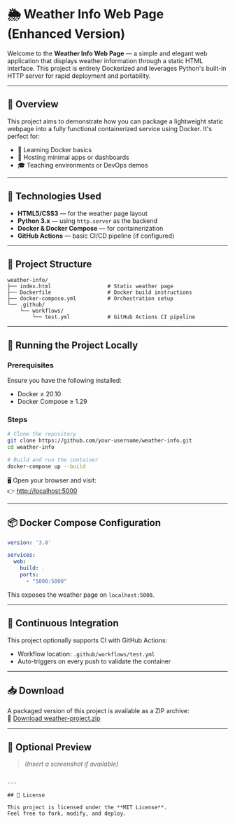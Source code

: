 
# 🌦️ Weather Info Web Page (Enhanced Version)

Welcome to the **Weather Info Web Page** — a simple and elegant web application that displays weather information through a static HTML interface. This project is entirely Dockerized and leverages Python's built-in HTTP server for rapid deployment and portability.

---

## 🧭 Overview

This project aims to demonstrate how you can package a lightweight static webpage into a fully functional containerized service using Docker. It's perfect for:

- 🚀 Learning Docker basics
- 📡 Hosting minimal apps or dashboards
- 🎓 Teaching environments or DevOps demos

---

## 🔧 Technologies Used

- **HTML5/CSS3** — for the weather page layout  
- **Python 3.x** — using `http.server` as the backend  
- **Docker & Docker Compose** — for containerization  
- **GitHub Actions** — basic CI/CD pipeline (if configured)

---

## 📂 Project Structure

```
weather-info/
├── index.html                  # Static weather page
├── Dockerfile                  # Docker build instructions
├── docker-compose.yml          # Orchestration setup
└── .github/
    └── workflows/
        └── test.yml            # GitHub Actions CI pipeline
```

---

## 🚀 Running the Project Locally

### Prerequisites

Ensure you have the following installed:

- Docker ≥ 20.10  
- Docker Compose ≥ 1.29  

### Steps

```bash
# Clone the repository
git clone https://github.com/your-username/weather-info.git
cd weather-info

# Build and run the container
docker-compose up --build
```

🖥 Open your browser and visit:  
👉 [http://localhost:5000](http://localhost:5000)

---

## 📦 Docker Compose Configuration

```yaml
version: '3.8'

services:
  web:
    build: .
    ports:
      - "5000:5000"
```

This exposes the weather page on `localhost:5000`.

---

## 🧪 Continuous Integration

This project optionally supports CI with GitHub Actions:

- Workflow location: `.github/workflows/test.yml`
- Auto-triggers on every push to validate the container

---

## 📥 Download

A packaged version of this project is available as a ZIP archive:  
📎 [Download weather-project.zip](sandbox:/mnt/data/weather-project.zip)

---

## 📸 Optional Preview

> *(Insert a screenshot if available)*

```

---

## 📝 License

This project is licensed under the **MIT License**.  
Feel free to fork, modify, and deploy.


